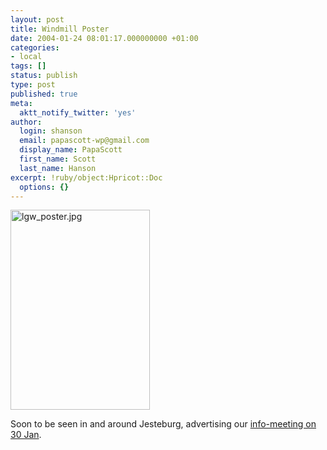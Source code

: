 ```yaml
---
layout: post
title: Windmill Poster
date: 2004-01-24 08:01:17.000000000 +01:00
categories:
- local
tags: []
status: publish
type: post
published: true
meta:
  aktt_notify_twitter: 'yes'
author:
  login: shanson
  email: papascott-wp@gmail.com
  display_name: PapaScott
  first_name: Scott
  last_name: Hanson
excerpt: !ruby/object:Hpricot::Doc
  options: {}
---
```

<p><img alt="lgw_poster.jpg" src="https://www.papascott.de/wordpress/wp-content/uploads/2004/01/lgw_poster.jpg" width="223" height="320" border="0" /></p>
<p>Soon to be seen in and around Jesteburg, advertising our <a title="Lüllauer Gegen-Wind" href="http://www.luellauergegenwind.de/termine.php">info-meeting on 30 Jan</a>.</p>
